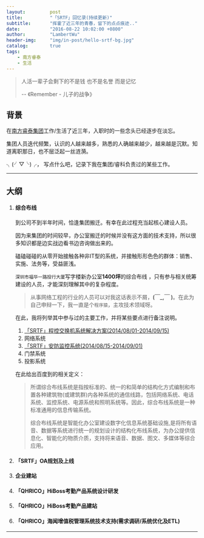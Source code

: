 ```yaml
---
layout:     	post
title:      	"「SRTF」回忆录(持续更新)"
subtitle:   	"挥霍了近三年的青春，留下的点点痕迹.."
date:       	"2016-08-22 10:02:00 +0800"
author:     	"LambertWu"
header-img: 	"img/in-post/hello-srtf-bg.jpg"
catalog:	    true
tags:
    - 南方睿泰
    - 生活
---
```


> 人活一辈子会剩下的不是钱 也不是名誉 而是记忆
>
> -- 《Remember - 儿子的战争》

## 背景

在[南方睿泰集团](http://www.srtf.com)工作/生活了近三年，入职时的一些念头已经逐步在淡忘。

集团人员迭代频繁，认识的人越来越多，熟悉的人确越来越少，越来越是沉默。知道离职那日，也不层泛起一丝涟漪。

╮(╯▽╰)╭， 写点什么吧，记录下我在集团/睿科负责过的某些工作。

---

## 大纲

1. #### 综合布线

   到公司不到半年时间，恰逢集团搬迁。有幸在此过程充当起核心建设人员。

   因为来集团的时间较早，办公室搬迁的时候并没有这方面的技术支持，所以很多知识都是边实战边看书边咨询做出来的。

   磕磕碰碰的从零开始接触各种非IT型的系统，并接触形形色色的群体：销售、实施、法务等，受益匪浅。

   `深圳市福华一路投行大厦`写字楼新办公室**1400坪**的综合布线 ，只有参与相关统筹建设的人员，才能深刻理解其中的复杂程度。

   > 从事网络工程的行业的人员可以对我这话表示不屑，**(￣_,￣ )**。在此为自己申辩一下，我一直是个`程序猿`，主攻技术领域呀。

   在此，我将列举其中参与过的主要工作，并将某些要点进行备注说明。

   1. [「SRTF」程控交换机系统解决方案(2014/08/01-2014/09/15)](/2016/08/22/srtf-pbx/)
   2. 网络系统
   3. [「SRTF」安防监控系统(2014/08/15-2014/09/01)](/2016/08/22/srtf-security-monitoring/)
   4. 门禁系统
   5. 投影系统

   在此给出百度到的相关定义：

   > 所谓综合布线系统是指按标准的、统一的和简单的结构化方式编制和布置各种建筑物(或建筑群)内各种系统的通信线路，包括网络系统、电话系统、监控系统、电源系统和照明系统等。因此，综合布线系统是一种标准通用的信息传输系统。
   >
   > 综合布线系统是智能化办公室建设数字化信息系统基础设施,是将所有语音、数据等系统进行统一的规划设计的结构化布线系统，为办公提供信息化、智能化的物质介质，支持将来语音、数据、图文、多媒体等综合应用。

2. #### 「SRTF」OA规划及上线

3. #### 企业建站

4. #### 「QHRICO」HiBoss考勤产品系统设计研发

5. #### 「QHRICO」HiBoss考勤产品建站

6. #### 「QHRICO」海闻增值税管理系统技术支持(需求调研/系统优化及ETL)


---



